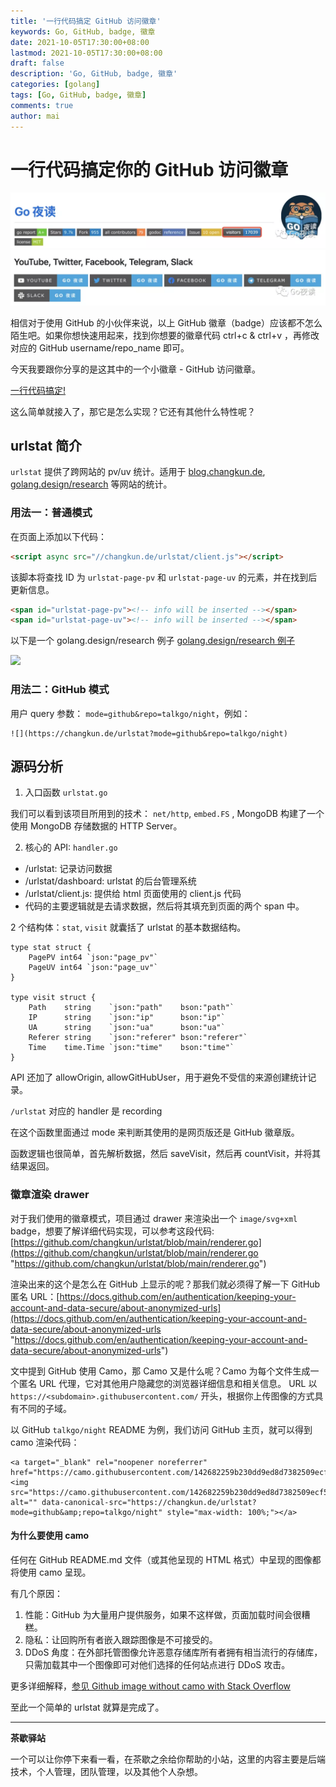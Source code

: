 ```yaml
---
title: '一行代码搞定 GitHub 访问徽章'
keywords: Go, GitHub, badge, 徽章
date: 2021-10-05T17:30:00+08:00
lastmod: 2021-10-05T17:30:00+08:00
draft: false
description: 'Go, GitHub, badge, 徽章'
categories: [golang]
tags: [Go, GitHub, badge, 徽章]
comments: true
author: mai
---
```


# 一行代码搞定你的 GitHub 访问徽章

![](https://raw.githubusercontent.com/yangwenmai/maiyang.me/master/blog/go-night-1.jpg)
![](https://raw.githubusercontent.com/yangwenmai/maiyang.me/master/blog/go-night-2.jpg)

相信对于使用 GitHub 的小伙伴来说，以上 GitHub 徽章（badge）应该都不怎么陌生吧。如果你想快速用起来，找到你想要的徽章代码 ctrl+c & ctrl+v ，再修改对应的 GitHub username/repo_name 即可。

今天我要跟你分享的是这其中的一个小徽章 - GitHub 访问徽章。

[一行代码搞定!](https://github.com/talkgo/night/commit/3542964480fc3e45600cff40a53abff31249609f "一行代码搞定!")

这么简单就接入了，那它是怎么实现？它还有其他什么特性呢？

## urlstat 简介

`urlstat` 提供了跨网站的 pv/uv 统计。适用于 [blog.changkun.de](https://blog.changkun.de "blog.changkun.de"), [golang.design/research](https://golang.design/research "golang.design/research") 等网站的统计。

### 用法一：普通模式

在页面上添加以下代码：

```html
<script async src="//changkun.de/urlstat/client.js"></script>
```

该脚本将查找 ID 为 `urlstat-page-pv` 和 `urlstat-page-uv` 的元素，并在找到后更新信息。

```html
<span id="urlstat-page-pv"><!-- info will be inserted --></span>
<span id="urlstat-page-uv"><!-- info will be inserted --></span>
```

以下是一个 golang.design/research 例子 [golang.design/research 例子](https://golang.design/research/zero-alloc-call-sched/ "golang.design/research 例子")

![](https://raw.githubusercontent.com/yangwenmai/maiyang.me/master/blog/golang.design/research.png)

### 用法二：GitHub 模式

用户 query 参数： `mode=github&repo=talkgo/night`，例如：

```
![](https://changkun.de/urlstat?mode=github&repo=talkgo/night)
```

## 源码分析

1. 入口函数 `urlstat.go`

我们可以看到该项目所用到的技术： `net/http`, `embed.FS` , MongoDB 构建了一个使用 MongoDB 存储数据的 HTTP Server。

2. 核心的 API: `handler.go`

- /urlstat: 记录访问数据
- /urlstat/dashboard:  urlstat 的后台管理系统
- /urlstat/client.js: 提供给 html 页面使用的 client.js 代码 
 - 代码的主要逻辑就是去请求数据，然后将其填充到页面的两个 span 中。

2 个结构体：`stat`, `visit` 就囊括了 urlstat 的基本数据结构。

```golang
type stat struct {
	PagePV int64 `json:"page_pv"`
	PageUV int64 `json:"page_uv"`
}

type visit struct {
	Path    string    `json:"path"    bson:"path"`
	IP      string    `json:"ip"      bson:"ip"`
	UA      string    `json:"ua"      bson:"ua"`
	Referer string    `json:"referer" bson:"referer"`
	Time    time.Time `json:"time"    bson:"time"`
}
```

API 还加了 allowOrigin, allowGitHubUser，用于避免不受信的来源创建统计记录。

`/urlstat` 对应的 handler 是 recording

在这个函数里面通过 mode 来判断其使用的是网页版还是 GitHub 徽章版。

函数逻辑也很简单，首先解析数据，然后 saveVisit，然后再 countVisit，并将其结果返回。

### 徽章渲染 drawer

对于我们使用的徽章模式，项目通过 drawer 来渲染出一个 `image/svg+xml` badge，想要了解详细代码实现，可以参考这段代码: [https://github.com/changkun/urlstat/blob/main/renderer.go](https://github.com/changkun/urlstat/blob/main/renderer.go "https://github.com/changkun/urlstat/blob/main/renderer.go")

渲染出来的这个是怎么在 GitHub 上显示的呢？那我们就必须得了解一下 GitHub 匿名 URL：[https://docs.github.com/en/authentication/keeping-your-account-and-data-secure/about-anonymized-urls](https://docs.github.com/en/authentication/keeping-your-account-and-data-secure/about-anonymized-urls "https://docs.github.com/en/authentication/keeping-your-account-and-data-secure/about-anonymized-urls")

文中提到 GitHub 使用 Camo，那 Camo 又是什么呢？Camo 为每个文件生成一个匿名 URL 代理，它对其他用户隐藏您的浏览器详细信息和相关信息。 URL 以 `https://<subdomain>.githubusercontent.com/` 开头，根据你上传图像的方式具有不同的子域。

以  GitHub `talkgo/night` README 为例，我们访问 GitHub 主页，就可以得到 camo 渲染代码：

```
<a target="_blank" rel="noopener noreferrer" href="https://camo.githubusercontent.com/142682259b230dd9ed8d7382509ecf5eab5cc54aea56d1ea7c4871292adfff8a/68747470733a2f2f6368616e676b756e2e64652f75726c737461743f6d6f64653d676974687562267265706f3d74616c6b676f2f6e69676874"><img src="https://camo.githubusercontent.com/142682259b230dd9ed8d7382509ecf5eab5cc54aea56d1ea7c4871292adfff8a/68747470733a2f2f6368616e676b756e2e64652f75726c737461743f6d6f64653d676974687562267265706f3d74616c6b676f2f6e69676874" alt="" data-canonical-src="https://changkun.de/urlstat?mode=github&amp;repo=talkgo/night" style="max-width: 100%;"></a>
```

#### 为什么要使用 camo

任何在 GitHub README.md 文件（或其他呈现的 HTML 格式）中呈现的图像都将使用 camo 呈现。

有几个原因：

1. 性能：GitHub 为大量用户提供服务，如果不这样做，页面加载时间会很糟糕。
2. 隐私：让回购所有者嵌入跟踪图像是不可接受的。
3. DDoS 角度：在外部托管图像允许恶意存储库所有者拥有相当流行的存储库，只需加载其中一个图像即可对他们选择的任何站点进行 DDoS 攻击。

更多详细解释，[参见 Github image without camo with Stack Overflow](https://stackoverflow.com/questions/57857193/github-image-without-camo "参见 Github image without camo with Stack Overflow")

至此一个简单的 urlstat 就算是完成了。


----

**茶歇驿站**

一个可以让你停下来看一看，在茶歇之余给你帮助的小站，这里的内容主要是后端技术，个人管理，团队管理，以及其他个人杂想。

